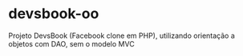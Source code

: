 # devsbook-oo
Projeto DevsBook (Facebook clone em PHP), utilizando orientação a objetos com DAO, sem o modelo MVC
